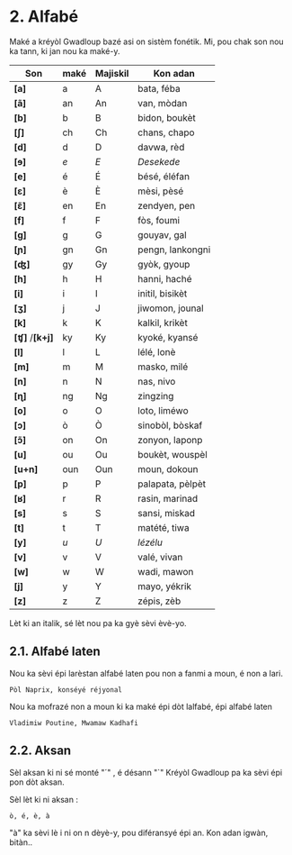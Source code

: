 # 2. Alfabé

Maké a kréyòl Gwadloup bazé asi on sistèm fonétik. Mi, pou chak son nou ka tann, ki jan nou ka maké-y.

| Son                 | maké | Majiskil | Kon adan           |
| ------------------- | ---- | -------- | ------------------ |
| **[a]**             | a    | A        | bata, féba         |
| **[ã]**             | an   | An       | van, mòdan         |
| **[b]**             | b    | B        | bidon, boukèt      |
| **[∫]**             | ch   | Ch       | chans, chapo       |
| **[d]**             | d    | D        | davwa, rèd         |
| **[ɘ]**             | *e*  | *E*      | *Desekede*         |
| **[e]**             | é    | É        | bésé, éléfan       |
| **[ɛ]**             | è    | È        | mèsi, pèsé         |
| **[ɛ̃]**             | en   | En       | zendyen, pen       |
| **[f]**             | f    | F        | fòs, foumi         |
| **[g]**             | g    | G        | gouyav, gal        |
| **[ɲ]**             | gn   | Gn       | pengn, lankongni   |
| **[ʤ]**             | gy   | Gy       | gyòk, gyoup        |
| **[h]**             | h    | H        | hanni, haché       |
| **[i]**             | i    | I        | initil, bisikèt    |
| **[ʒ]**             | j    | J        | jiwomon, jounal    |
| **[k]**             | k    | K        | kalkil, krikèt     |
| **[ʧ]** /**[k+j]**  | ky   | Ky       | kyoké, kyansé      |
| **[l]**             | l    | L        | lélé, lonè         |
| **[m]**             | m    | M        | masko, milé        |
| **[n]**             | n    | N        | nas, nivo          |
| **[ɳ]**             | ng   | Ng       | zingzing           |
| **[o]**             | o    | O        | loto, liméwo       |
| **[ɔ]**             | ò    | Ò        | sinobòl, bòskaf    |
| **[ɔ̃]**             | on   | On       | zonyon, laponp     |
| **[u]**             | ou   | Ou       | boukèt, wouspèl    |
| **[u+n]**           | oun  | Oun      | moun, dokoun       |
| **[p]**             | p    | P        | palapata, pèlpèt   |
| **[ʁ]**             | r    | R        | rasin, marinad     |
| **[s]**             | s    | S        | sansi, miskad      |
| **[t]**             | t    | T        | matété, tiwa       |
| **[y]**             | *u*  | *U*      | *lézélu*           |
| **[v]**             | v    | V        | valé, vivan        |
| **[w]**             | w    | W        | wadi, mawon        |
| **[j]**             | y    | Y        | mayo, yékrik       |
| **[z]**             | z    | Z        | zépis, zèb         |


Lèt ki an italik, sé lèt nou pa ka gyè sèvi èvè-yo.


## 2.1. Alfabé laten

Nou ka sèvi épi larèstan alfabé laten pou non a fanmi a moun, é non a lari.

```
Pòl Naprix, konséyé réjyonal
```

Nou ka mofrazé non a moun ki ka maké épi dòt lalfabé, épi alfabé laten

```
Vladimiw Poutine, Mwamaw Kadhafi
```

## 2.2. Aksan

Sèl aksan ki ni sé monté "´" , é désann "`" 
Kréyòl Gwadloup pa ka sèvi épi pon dòt aksan.

Sèl lèt ki ni aksan :

```
ò, é, è, à
```

"à" ka sèvi lè i ni on n dèyè-y, pou diféransyé épi an. Kon adan igwàn, bitàn..

